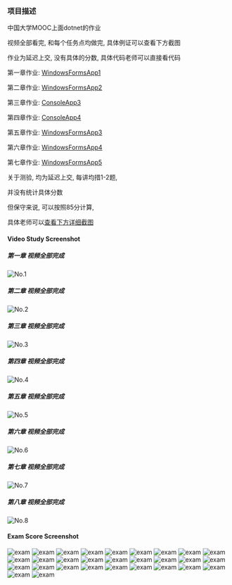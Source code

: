 ### 项目描述

中国大学MOOC上面dotnet的作业



视频全部看完, 和每个任务点均做完, 具体例证可以查看下方截图



作业为延迟上交, 没有具体的分数, 具体代码老师可以直接看代码

第一章作业: [WindowsFormsApp1](./WindowsFormsApp1)

第二章作业: [WindowsFormsApp2](./WindowsFormsApp2)

第三章作业: [ConsoleApp3](./ConsoleApp3)

第四章作业: [ConsoleApp4](./ConsoleApp4/Program.cs)

第五章作业: [WindowsFormsApp3](./WindowsFormsApp3)

第六章作业: [WindowsFormsApp4](./WindowsFormsApp4)

第七章作业: [WindowsFormsApp5](./WindowsFormsApp5)



关于测验, 均为延迟上交, 每讲均措1-2题,

并没有统计具体分数

但保守来说, 可以按照85分计算, 

具体老师可以[查看下方详细截图](#exam-score-screenshot)

#### Video Study Screenshot

##### 第一章 视频全部完成
![No.1](./image/01.png)
##### 第二章 视频全部完成
![No.2](./image/02.png)
##### 第三章 视频全部完成 
![No.3](./image/03.png)
##### 第四章 视频全部完成
![No.4](./image/04.png)
##### 第五章 视频全部完成
![No.5](./image/05.png)
##### 第六章 视频全部完成
![No.6](./image/06.png)
##### 第七章 视频全部完成
![No.7](./image/07.png)
##### 第八章 视频全部完成
![No.8](./image/08.png)
#### Exam Score Screenshot
![exam](./image/exam/0101.png)
![exam](./image/exam/0102.png)
![exam](./image/exam/0103.png)
![exam](./image/exam/0201.png)
![exam](./image/exam/0202.png)
![exam](./image/exam/0203.png)
![exam](./image/exam/0204.png)
![exam](./image/exam/0205.png)
![exam](./image/exam/0301.png)
![exam](./image/exam/0302.png)
![exam](./image/exam/0303.png)
![exam](./image/exam/0304.png)
![exam](./image/exam/0305.png)
![exam](./image/exam/0401.png)
![exam](./image/exam/0402.png)
![exam](./image/exam/0403.png)
![exam](./image/exam/0404.png)
![exam](./image/exam/0501.png)
![exam](./image/exam/0502.png)
![exam](./image/exam/0503.png)
![exam](./image/exam/0601.png)
![exam](./image/exam/0602.png)
![exam](./image/exam/0603.png)
![exam](./image/exam/0701.png)
![exam](./image/exam/0702.png)
![exam](./image/exam/0703.png)
![exam](./image/exam/0801.png)
![exam](./image/exam/0802.png)
![exam](./image/exam/0803.png)

